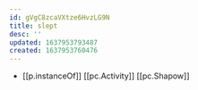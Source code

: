 ```yaml
---
id: gVgC8zcaVXtze6HvzLG9N
title: slept
desc: ''
updated: 1637953793487
created: 1637953760476
---
```




- [[p.instanceOf]] [[pc.Activity]] [[pc.Shapow]]
